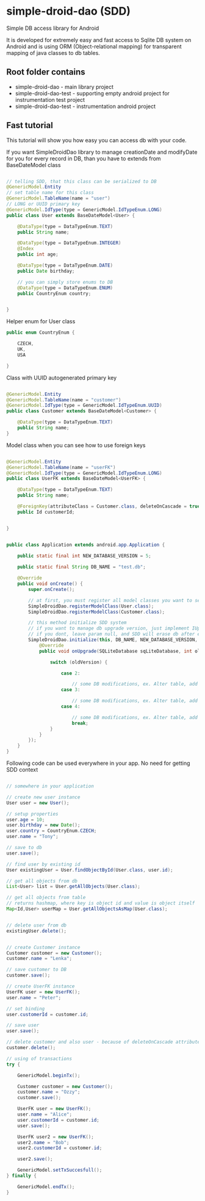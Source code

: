 simple-droid-dao (SDD)
================

Simple DB access library for Android

It is developed for extremely easy and fast access to Sqlite DB system on Android and is using ORM (Object-relational mapping) for transparent mapping of java classes to db tables.

Root folder contains
--------------------

- simple-droid-dao - main library project
- simple-droid-dao-test - supporting empty android project for instrumentation test project
- simple-droid-dao-test - instrumentation android project

Fast tutorial
----------------
This tutorial will show you how easy you can access db with your code. 

If you want SimpleDroidDao library to manage creationDate and modifyDate for you for every record in DB, than you have to extends from BaseDateModel class


```java

// telling SDD, that this class can be serialized to DB
@GenericModel.Entity
// set table name for this class
@GenericModel.TableName(name = "user")
// LONG or UUID primary key
@GenericModel.IdType(type = GenericModel.IdTypeEnum.LONG)
public class User extends BaseDateModel<User> {

    @DataType(type = DataTypeEnum.TEXT)
    public String name;

    @DataType(type = DataTypeEnum.INTEGER)
    @Index
    public int age;

    @DataType(type = DataTypeEnum.DATE)
    public Date birthday;

    // you can simply store enums to DB
    @DataType(type = DataTypeEnum.ENUM)
    public CountryEnum country;


}
```
Helper enum for User class
```java
public enum CountryEnum {

    CZECH,
    UK,
    USA

}
```

Class with UUID autogenerated primary key 
```java

@GenericModel.Entity
@GenericModel.TableName(name = "customer")
@GenericModel.IdType(type = GenericModel.IdTypeEnum.UUID)
public class Customer extends BaseDateModel<Customer> {

    @DataType(type = DataTypeEnum.TEXT)
    public String name;
}
```

Model class when you can see how to use foreign keys 
```java

@GenericModel.Entity
@GenericModel.TableName(name = "userFK")
@GenericModel.IdType(type = GenericModel.IdTypeEnum.LONG)
public class UserFK extends BaseDateModel<UserFK> {

    @DataType(type = DataTypeEnum.TEXT)
    public String name;

    @ForeignKey(attributeClass = Customer.class, deleteOnCascade = true)
    public Id customerId;


}

```

```java

public class Application extends android.app.Application {
        
    public static final int NEW_DATABASE_VERSION = 5;

    public static final String DB_NAME = "test.db";

    @Override
    public void onCreate() {
        super.onCreate();

        // at first, you must register all model classes you want to serialize
        SimpleDroidDao.registerModelClass(User.class);
        SimpleDroidDao.registerModelClass(Customer.class);

        // this method initialize SDD system
        // if you want to manage db upgrade version, just implement IUpgradeHandler
        // if you dont, leave param null, and SDD will erase db after every version change
        SimpleDroidDao.initialize(this, DB_NAME, NEW_DATABASE_VERSION, new SimpleDroidDao.IUpgradeHandler() {
            @Override
            public void onUpgrade(SQLiteDatabase sqLiteDatabase, int oldVersion, int newVersion) {

                switch (oldVersion) {

                    case 2:

                        // some DB modifications, ex. Alter table, add index, etc.                    
                    case 3:

                        // some DB modifications, ex. Alter table, add index, etc.                        
                    case 4:

                        // some DB modifications, ex. Alter table, add index, etc.
                        break;
                }
            }
        });
    }
}

```

Following code can be used everywhere in your app. No need for getting SDD context
```java

// somewhere in your application

// create new user instance
User user = new User();

// setup properties
user.age = 10;
user.birthday = new Date();
user.country = CountryEnum.CZECH;
user.name = "Tony";

// save to db
user.save();

// find user by existing id
User existingUser = User.findObjectById(User.class, user.id);

// get all objects from db
List<User> list = User.getAllObjects(User.class);

// get all objects from table
// returns hashmap, where key is object id and value is object itself
Map<Id,User> userMap = User.getAllObjectsAsMap(User.class);


// delete user from db
existingUser.delete();


// create Customer instance
Customer customer = new Customer();
customer.name = "Lenka";

// save customer to DB
customer.save();

// create UserFK instance
UserFK user = new UserFK();
user.name = "Peter";

// set binding
user.customerId = customer.id;

// save user 
user.save();

// delete customer and also user - because of deleteOnCascade attribute
customer.delete();

// using of transactions
try {

    GenericModel.beginTx();

    Customer customer = new Customer();
    customer.name = "Ozzy";
    customer.save();

    UserFK user = new UserFK();
    user.name = "Alice";
    user.customerId = customer.id;
    user.save();

    UserFK user2 = new UserFK();
    user2.name = "Bob";
    user2.customerId = customer.id;

    user2.save();

    GenericModel.setTxSuccesfull();
} finally {

    GenericModel.endTx();
}
```

